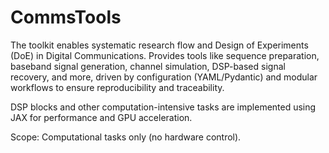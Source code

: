 # CommsTools

The toolkit enables systematic research flow and Design of Experiments (DoE) in Digital Communications. Provides tools like sequence preparation, baseband signal generation, channel simulation, DSP-based signal recovery, and more, driven by configuration (YAML/Pydantic) and modular workflows to ensure reproducibility and traceability.

DSP blocks and other computation-intensive tasks are implemented using JAX for performance and GPU acceleration.

Scope: Computational tasks only (no hardware control).
